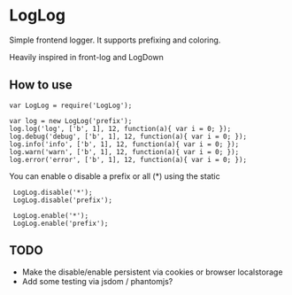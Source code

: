 # LogLog

Simple frontend logger. It supports prefixing and coloring.

Heavily inspired in front-log and LogDown

## How to use

    var LogLog = require('LogLog');

    var log = new LogLog('prefix');
    log.log('log', ['b', 1], 12, function(a){ var i = 0; });
    log.debug('debug', ['b', 1], 12, function(a){ var i = 0; });
    log.info('info', ['b', 1], 12, function(a){ var i = 0; });
    log.warn('warn', ['b', 1], 12, function(a){ var i = 0; });
    log.error('error', ['b', 1], 12, function(a){ var i = 0; });

You can enable o disable a prefix or all (*) using the static

     LogLog.disable('*');
     LogLog.disable('prefix');

     LogLog.enable('*');
     LogLog.enable('prefix');

## TODO

* Make the disable/enable persistent via cookies or browser localstorage
* Add some testing via jsdom / phantomjs?
